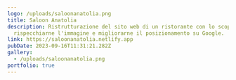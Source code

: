 ```yaml
---
logo: /uploads/saloonanatolia.png
title: Saloon Anatolia
description: Ristrutturazione del sito web di un ristorante con lo scopo di
  rispecchiarne l'immagine e migliorarne il posizionamento su Google.
link: https://saloonanatolia.netlify.app
pubDate: 2023-09-16T11:31:21.282Z
gallery:
  - /uploads/saloonanatolia.png
portfolio: true
---
```

